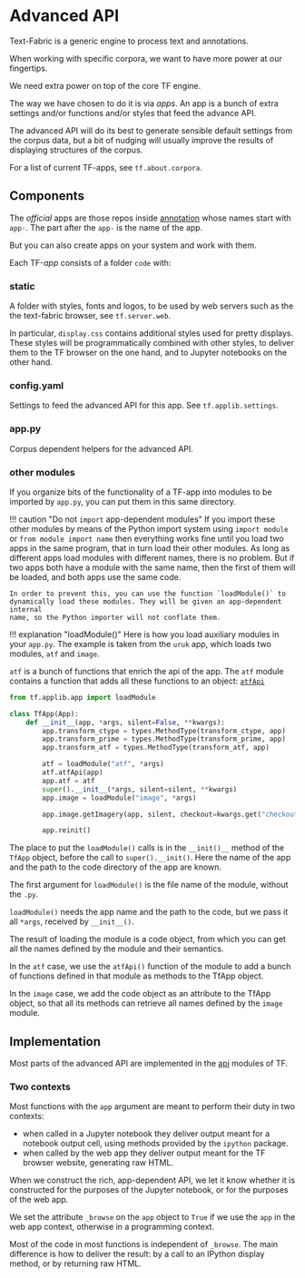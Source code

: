 # Advanced API

Text-Fabric is a generic engine to process text and annotations.

When working with specific corpora, we want to have more power at our fingertips.

We need extra power on top of the core TF engine.

The way we have chosen to do it is via *apps*.
An app is a bunch of extra settings and/or functions and/or styles
that feed the advance API.

The advanced API will do its best to generate sensible default settings from
the corpus data, but a bit of nudging will usually improve the results of displaying
structures of the corpus.

For a list of current TF-apps, see `tf.about.corpora`.

## Components

The *official* apps are those repos inside 
[annotation](https://github.com/annotation)
whose names start with `app-`.
The part after the `app-` is the name of the app.

But you can also create apps on your system and work with them.

Each TF-*app* consists of a folder `code` with:

### static

A folder with styles, fonts and logos, to be used by web servers such as the the
text-fabric browser, see `tf.server.web`.

In particular, `display.css` contains additional styles used for pretty displays.
These styles will be programmatically combined with other styles,
to deliver them to the TF browser on the one hand, and to Jupyter notebooks
on the other hand.

### config.yaml

Settings to feed the advanced API for this app. See `tf.applib.settings`.

### app.py

Corpus dependent helpers for the advanced API.

### other modules

If you organize bits of the functionality of a TF-app into modules
to be imported by `app.py`, you can put them in this same directory.

!!! caution "Do not `import` app-dependent modules"
    If you import these other modules by means of the Python import system using 
    `import module` or `from module import name` then everything works fine until you
    load two apps in the same program, that in turn load their other modules.
    As long as different apps load modules with different names, there is no problem.
    But if two apps both have a module with the same name, then the first of them
    will be loaded, and both apps use the same code.

    In order to prevent this, you can use the function `loadModule()` to
    dynamically load these modules. They will be given an app-dependent internal
    name, so the Python importer will not conflate them.

!!! explanation "loadModule()"
    Here is how you load auxiliary modules in your `app.py`.
    The example is taken from the `uruk` app, which loads
    two modules, `atf` and `image`.

`atf` is a bunch of functions that enrich the api of the app.
The `atf` module contains a function that adds all these functions
to an object: 
[`atfApi`](https://github.com/annotation/app-uruk/blob/master/code/atf.py)

```python
from tf.applib.app import loadModule

class TfApp(App):
    def __init__(app, *args, silent=False, **kwargs):
        app.transform_ctype = types.MethodType(transform_ctype, app)
        app.transform_prime = types.MethodType(transform_prime, app)
        app.transform_atf = types.MethodType(transform_atf, app)

        atf = loadModule("atf", *args)
        atf.atfApi(app)
        app.atf = atf
        super().__init__(*args, silent=silent, **kwargs)
        app.image = loadModule("image", *args)

        app.image.getImagery(app, silent, checkout=kwargs.get("checkout", ""))

        app.reinit()
```

The place to put the `loadModule()` calls is in the `__init()__` method of the
`TfApp` object, before the call to `super().__init()`.
Here the name of the app and the path to the code directory of the
app are known.

The first argument for `loadModule()` is the file name of the module,
without the `.py`.

`loadModule()` needs the app name and the path to the code,
but we pass it all `*args`, received by `__init__()`.

The result of loading the module is a code object,
from which you can get all the names defined by the module and their semantics.

In the `atf` case, we use the `atfApi()` function of the module to add 
a bunch of functions defined in that module as methods to the TfApp object.

In the `image` case, we add the code object as an attribute to the TfApp object,
so that all its methods can retrieve all names defined by the `image` module.

## Implementation

Most parts of the advanced API are implemented in the
[api](https://github.com/annotation/text-fabric/blob/master/tf/applib)
modules of TF.

### Two contexts

Most functions with the `app` argument are meant to perform their duty
in two contexts:

* when called in a Jupyter notebook they deliver output meant
  for a notebook output cell, using methods provided by the `ipython` package.
* when called by the web app they deliver output meant for the TF browser website,
  generating raw HTML.

When we construct the rich, app-dependent API,
we let it know whether it is constructed for the purposes of the Jupyter notebook,
or for the purposes of the web app.

We set the attribute `_browse` on the `app` object to `True` 
if we use the `app` in the web app context, otherwise in a programming context.

Most of the code in most functions is independent of `_browse`.
The main difference is how to deliver the result:
by a call to an IPython display method, or by returning raw HTML.

